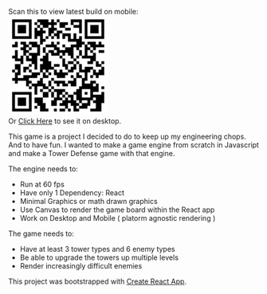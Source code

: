 Scan this to view latest build on mobile:
<br><img width="200" src="qr.png" alt=""/>
<br>
Or [Click Here](https://sawyerdeveloper.github.io/tower-d/) to see it on desktop.

This game is a project I decided to do to keep up my engineering chops.  And to have fun.  I wanted to make a game engine from scratch in Javascript and make a Tower Defense game with that engine.  

The engine needs to:
- Run at 60 fps
- Have only 1 Dependency: React
- Minimal Graphics or math drawn graphics
- Use Canvas to render the game board within the React app
- Work on Desktop and Mobile ( platorm agnostic rendering )

The game needs to:
- Have at least 3 tower types and 6 enemy types
- Be able to upgrade the towers up multiple levels
- Render increasingly difficult enemies


This project was bootstrapped with [Create React App](https://github.com/facebook/create-react-app).
